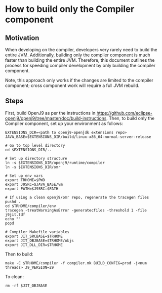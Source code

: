 <!--
Copyright IBM Corp. and others 2019

This program and the accompanying materials are made available under
the terms of the Eclipse Public License 2.0 which accompanies this
distribution and is available at https://www.eclipse.org/legal/epl-2.0/
or the Apache License, Version 2.0 which accompanies this distribution and
is available at https://www.apache.org/licenses/LICENSE-2.0.

This Source Code may also be made available under the following
Secondary Licenses when the conditions for such availability set
forth in the Eclipse Public License, v. 2.0 are satisfied: GNU
General Public License, version 2 with the GNU Classpath
Exception [1] and GNU General Public License, version 2 with the
OpenJDK Assembly Exception [2].

[1] https://www.gnu.org/software/classpath/license.html
[2] https://openjdk.org/legal/assembly-exception.html

SPDX-License-Identifier: EPL-2.0 OR Apache-2.0 OR GPL-2.0-only WITH Classpath-exception-2.0 OR GPL-2.0-only WITH OpenJDK-assembly-exception-1.0
-->

# How to build only the Compiler component

## Motivation
When developing on the compiler, developers very rarely need to build
the entire JVM. Additionally, building only the compiler component is 
much faster than building the entire JVM. Therefore, this document 
outlines the process for speeding compiler development by only building
the compiler component. 

Note, this approach only works if the changes are limited to the compiler
component; cross component work will require a full JVM rebuild. 

## Steps

First, build OpenJ9 as per the instructions 
in https://github.com/eclipse-openj9/openj9/tree/master/doc/build-instructions.
Then, to build only the Compiler component, set up your environment as 
follows:

```
EXTENSIONS_DIR=<path to openj9-openjdk extensions repo>
JAVA_BASE=$EXTENSIONS_DIR/build/linux-x86_64-normal-server-release

# Go to top level directory
cd $EXTENSIONS_DIR/..

# Set up directory structure
ln -s $EXTENSIONS_DIR/openj9/runtime/compiler
ln -s $EXTENSIONS_DIR/omr

# Set up env vars
export TRHOME=$PWD
export J9SRC=$JAVA_BASE/vm
export PATH=$J9SRC:$PATH

# If using a clean openj9/omr repo, regenerate the tracegen files
pushd .
cd $TRHOME/compiler/env
tracegen -treatWarningAsError -generatecfiles -threshold 1 -file j9jit.tdf
echo ""
popd

# Compiler Makefile variables
export JIT_SRCBASE=$TRHOME
export JIT_OBJBASE=$TRHOME/objs
export JIT_DLL_DIR=$TRHOME
```

Then to build:
```
make -C $TRHOME/compiler -f compiler.mk BUILD_CONFIG=prod -j<num threads> J9_VERSION=29
```
To clean:
```
rm -rf $JIT_OBJBASE
```

